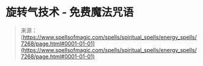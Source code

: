 <!--yml

category: 未分类

date: 2024-06-12 18:42:14

-->

# 旋转气技术 - 免费魔法咒语

> 来源：[https://www.spellsofmagic.com/spells/spiritual_spells/energy_spells/7268/page.html#0001-01-01](https://www.spellsofmagic.com/spells/spiritual_spells/energy_spells/7268/page.html#0001-01-01)
